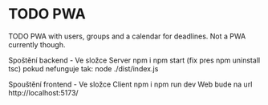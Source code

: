 # TODO PWA

TODO PWA with users, groups and a calendar for deadlines. Not a PWA currently though.

Spoštění backend - Ve složce Server
npm i
npm start (fix pres npm uninstall tsc)
pokud nefunguje tak: node ./dist/index.js

Spouštění frontend - Ve složce Client
npm i
npm run dev
Web bude na url http://localhost:5173/
